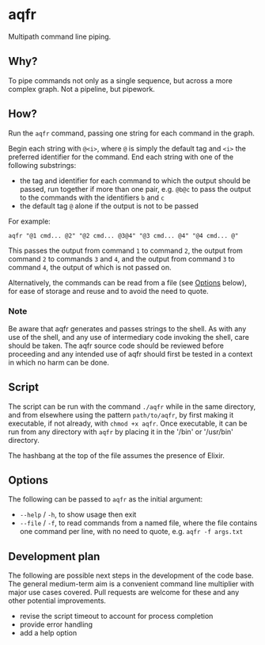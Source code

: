 # aqfr

Multipath command line piping.

## Why?

To pipe commands not only as a single sequence, but across a more complex graph. Not a pipeline, but pipework.

## How?

Run the `aqfr` command, passing one string for each command in the graph.

Begin each string with `@<i>`, where `@` is simply the default tag and `<i>` the preferred identifier for the command. End each string with one of the following substrings:

- the tag and identifier for each command to which the output should be passed, run together if more than one pair, e.g. `@b@c` to pass the output to the commands with the identifiers `b` and `c`
- the default tag `@` alone if the output is not to be passed

For example:

```shell
aqfr "@1 cmd... @2" "@2 cmd... @3@4" "@3 cmd... @4" "@4 cmd... @"
```

This passes the output from command `1` to command `2`, the output from command `2` to commands `3` and `4`, and the output from command `3` to command `4`, the output of which is not passed on.

Alternatively, the commands can be read from a file (see [Options](#options) below), for ease of storage and reuse and to avoid the need to quote.

### Note

Be aware that aqfr generates and passes strings to the shell. As with any use of the shell, and any use of intermediary code invoking the shell, care should be taken. The aqfr source code should be reviewed before proceeding and any intended use of aqfr should first be tested in a context in which no harm can be done.

## Script

The script can be run with the command `./aqfr` while in the same directory, and from elsewhere using the pattern `path/to/aqfr`, by first making it executable, if not already, with `chmod +x aqfr`. Once executable, it can be run from any directory with `aqfr` by placing it in the '/bin' or '/usr/bin' directory.

The hashbang at the top of the file assumes the presence of Elixir.

## Options

The following can be passed to `aqfr` as the initial argument:

- `--help` / `-h`, to show usage then exit
- `--file` / `-f`, to read commands from a named file, where the file contains one command per line, with no need to quote, e.g. `aqfr -f args.txt`

## Development plan

The following are possible next steps in the development of the code base. The general medium-term aim is a convenient command line multiplier with major use cases covered. Pull requests are welcome for these and any other potential improvements.

- revise the script timeout to account for process completion
- provide error handling
- add a help option
